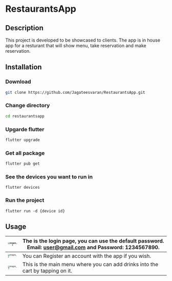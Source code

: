 # RestaurantsApp

## Description 

This project is developed to be showcased to clients. The app is in house app for a resturant that will show menu, take reservation and make reservation.



## Installation 

### Download 

```bash
git clone https://github.com/Jagateesvaran/RestaurantsApp.git
```

### Change directory 

```bash
cd restaurantsapp
```

### Upgarde flutter

```bash
flutter upgrade 
```

### Get all package

```bash
flutter pub get
```

### See the devices you want to run in

```
flutter devices 
```

### Run the project

```
flutter run -d {device id}
```



## Usage

| <img src="/Users/jeyavishnu/personal/Current/RestaurantsApp/.documentation/images/images_1.png" alt="images_1" style="zoom:35%;" align="left" /> | The is the login page, you can use the default password. Email: user@gmail.com and Password: 1234567890. |
| ------------------------------------------------------------ | ------------------------------------------------------------ |
| <img src="/Users/jeyavishnu/personal/Current/RestaurantsApp/.documentation/images/images_2.png" alt="images_2" style="zoom:35%;" align="left" /> | You can Register an account with the app if you wish.        |
| <img src="/Users/jeyavishnu/personal/Current/RestaurantsApp/.documentation/images/images_3.png" alt="images_3" style="zoom:35%;" align="left" /> | This is the main menu where you can add drinks into the cart by tapping on it. |


